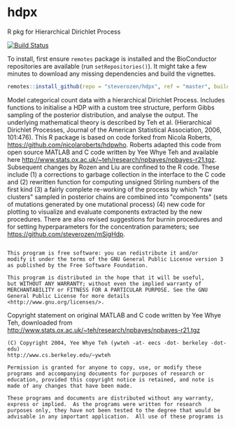 # hdpx
R pkg for Hierarchical Dirichlet Process

[![Build Status](https://travis-ci.com/steverozen/hdpx.svg?branch=master)](https://travis-ci.com/steverozen/hdpx)

To install, first ensure `remotes` package is installed and the BioConductor repositories are available (run `setRepositories()`). 
It might take a few minutes to download any missing dependencies and build the vignettes. 
```R
remotes::install_github(repo = "steverozen/hdpx", ref = "master", build_vignettes = FALSE)
```

Model categorical count data with a hierarchical Dirichlet
    Process. Includes functions to initialise a HDP with a custom tree
    structure, perform Gibbs sampling of the posterior distribution,
    and analyse the output. The underlying mathematical theory is
    described by Teh et al. (Hierarchical Dirichlet Processes,
    Journal of the American Statistical Association, 2006, 101:476). This
    R package is based on code forked from Nicola Roberts, 
    https://github.com/nicolaroberts/hdpwho. Roberts adapted this code
    from open source MATLAB and C code written by Yee Whye Teh and 
    available here
    http://www.stats.ox.ac.uk/~teh/research/npbayes/npbayes-r21.tgz.
    Subsequent changes by Rozen and Liu are confined to the R code.
    These include (1) a corrections to garbage collection in the interface
    to the C code and (2) rewritten function for computing unsigned 
    Stirling numbers of the first kind (3) a fairly complete re-working of
    the process by which "raw clusters" sampled in posterior chains are 
    combined into "components" (sets of mutations generated by one 
    mutational process) (4) new code for plotting to visualize 
    and evaluate components extracted by the new procedures. There are also
    revised suggestions for burnin procedures and for setting hyperparameters 
    for the concentration parameters; see https://github.com/steverozen/mSigHdp.

```

This program is free software: you can redistribute it and/or 
modify it under the terms of the GNU General Public License version 3 
as published by the Free Software Foundation. 

This program is distributed in the hope that it will be useful, 
but WITHOUT ANY WARRANTY; without even the implied warranty of 
MERCHANTABILITY or FITNESS FOR A PARTICULAR PURPOSE. See the GNU 
General Public License for more details <http://www.gnu.org/licenses/>. 
```

Copyright statement on original MATLAB and C code written by Yee Whye Teh, downloaded from 
http://www.stats.ox.ac.uk/~teh/research/npbayes/npbayes-r21.tgz

```
(C) Copyright 2004, Yee Whye Teh (ywteh -at- eecs -dot- berkeley -dot- edu)
http://www.cs.berkeley.edu/~ywteh

Permission is granted for anyone to copy, use, or modify these
programs and accompanying documents for purposes of research or
education, provided this copyright notice is retained, and note is
made of any changes that have been made.
 
These programs and documents are distributed without any warranty,
express or implied.  As the programs were written for research
purposes only, they have not been tested to the degree that would be
advisable in any important application.  All use of these programs is
```
